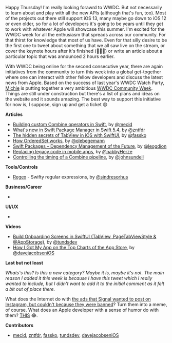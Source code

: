 Happy Thursday! I'm really looking forawrd to WWDC. But not necessarily to learn about and play with all the new APIs (although that's fun, too). Most of the projects out there still support iOS 13, many maybe go down to iOS 12 or even older, so for a lot of developers it's going to be years until they get to work with whatever Apple will showcase this summer. I'm excited for the WWDC week for all the enthusiasm that spreads across our community. For that thirst for knowledge that most of us have. Even for that silly desire to be the first one to tweet about something that we all saw live on the stream, or cover the keynote hours after it's finished (🙋‍♂️🙈) or write an article about a particular topic that was announced 2 hours earlier. 

With WWDC being online for the second consecutive year, there are again initiatives from the community to turn this week into a global get-together where one can interact with other fellow developers and discuss the latest news from Apple. Based on the success of last year's WWDC Watch Party, [Michie](https://twitter.com/michieriffic) is putting together a very ambitious [WWDC Community Week](https://wwdc.community/). Things are still under construction but there's a list of plans and ideas on the website and it sounds amazing. The best way to support this initiative for now is, I suppose, sign up and get a ticket 😄

**Articles**

* [Building custom Combine operators in Swift](https://swiftwithmajid.com/2021/04/28/building-custom-combine-operators-in-swift/), by [@mecid](https://twitter.com/mecid)
* [What's new in Swift Package Manager in Swift 5.4](https://www.fivestars.blog/articles/spm-5-4/), by [@zntfdr](https://twitter.com/zntfdr)
* [The hidden secrets of TabView in iOS with SwiftUI](https://kristaps.me/blog/swiftui-tabview/), by [@fassko](https://twitter.com/fassko)
* [How OrderedSet works](https://oleb.net/2021/ordered-set/), by [@olebegemann](https://twitter.com/olebegemann)
* [Swift Packages – Dependency Management of the Future](https://learningswift.brightdigit.com/swift-dependency-management-spm/), by [@leogdion](http://twitter.com/leogdion)
* [Replacing legacy code in mobile apps](https://www.ittybittyapps.com/blog/2021-04-30-replacing-legacy-code-in-mobile-apps/), by [@nabbyHerze](https://twitter.com/nabbyHerze)
* [Controlling the timing of a Combine pipeline](https://www.swiftbysundell.com/articles/controlling-the-timing-of-a-combine-pipeline/), by [@johnsundell](https://twitter.com/johnsundell)

**Tools/Controls**

* [Regex](https://github.com/sindresorhus/Regex) - Swifty regular expressions, by [@sindresorhus](https://twitter.com/sindresorhus)

**Business/Career**

*

**UI/UX**

*

**Videos**

* [Build Onboarding Screens in SwiftUI (TabView, PageTabViewStyle & @AppStorage)](https://youtu.be/HXYqU5ClIk4), by [@tundsdev](https://twitter.com/tundsdev)
* [How I Got My App on the Top Charts of the App Store](https://youtu.be/4vx91PcPSBQ), by [@davejacobseniOS](https://twitter.com/davejacobseniOS)

**Last but not least**

_Whats's this? Is this a new category? Maybe it is, maybe it's not. The main reason I added it this week is because I have this tweet which I really wanted to include, but I didn't want to add it to the initial comment as it felt a bit out of place there._

What does the Internet do with [the ads that Signal wanted to post on Instagram, but couldn't because they were banned](https://signal.org/blog/the-instagram-ads-you-will-never-see/)? Turn them into a meme, of course. What does an Apple developer with a sense of humor do with them? [THIS](https://twitter.com/icanzilb/status/1389952573256437762) 😂.


**Contributors**

* [mecid](https://github.com/mecid), [zntfdr](https://github.com/zntfdr), [fassko](https://github.com/fassko), [tundsdev](https://github.com/tunds), [davejacobseniOS](https://twitter.com/davejacobseniOS)
